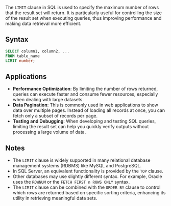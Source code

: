 The `LIMIT` clause in SQL is used to specify the maximum number of rows that the result set will return. It is particularly useful for controlling the size of the result set when executing queries, thus improving performance and making data retrieval more efficient.

## Syntax
```sql
SELECT column1, column2, ...
FROM table_name
LIMIT number;
```

## Applications

- **Performance Optimization**: By limiting the number of rows returned, queries can execute faster and consume fewer resources, especially when dealing with large datasets.
- **Data Pagination**: This is commonly used in web applications to show data over multiple pages. Instead of loading all records at once, you can fetch only a subset of records per page.
- **Testing and Debugging**: When developing and testing SQL queries, limiting the result set can help you quickly verify outputs without processing a large volume of data.

## Notes

- The `LIMIT` clause is widely supported in many relational database management systems (RDBMS) like MySQL and PostgreSQL.
- In SQL Server, an equivalent functionality is provided by the `TOP` clause.
- Other databases may use slightly different syntax. For example, Oracle uses the `ROWNUM` or the `FETCH FIRST n ROWS ONLY` syntax.
- The `LIMIT` clause can be combined with the `ORDER BY` clause to control which rows are returned based on specific sorting criteria, enhancing its utility in retrieving meaningful data sets.